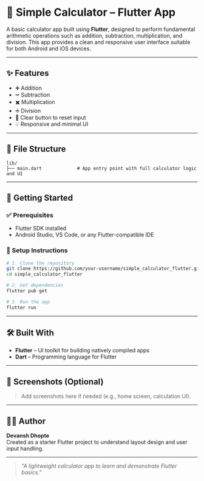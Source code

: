 # 🧮 Simple Calculator – Flutter App

A basic calculator app built using **Flutter**, designed to perform fundamental arithmetic operations such as addition, subtraction, multiplication, and division. This app provides a clean and responsive user interface suitable for both Android and iOS devices.

---

## ✨ Features

- ➕ Addition
- ➖ Subtraction
- ✖️ Multiplication
- ➗ Division
- 🧼 Clear button to reset input
- 💡 Responsive and minimal UI

---

## 📁 File Structure

```
lib/
├── main.dart             # App entry point with full calculator logic and UI
```

---

## 🚀 Getting Started

### ✅ Prerequisites

- Flutter SDK installed
- Android Studio, VS Code, or any Flutter-compatible IDE

### 🔧 Setup Instructions

```bash
# 1. Clone the repository
git clone https://github.com/your-username/simple_calculator_flutter.git
cd simple_calculator_flutter

# 2. Get dependencies
flutter pub get

# 3. Run the app
flutter run
```

---

## 🛠️ Built With

- **Flutter** – UI toolkit for building natively compiled apps
- **Dart** – Programming language for Flutter

---

## 📱 Screenshots (Optional)

> Add screenshots here if needed (e.g., home screen, calculation UI).

---

## 👨‍💻 Author

**Devansh Dhopte**  
Created as a starter Flutter project to understand layout design and user input handling.

---

> _"A lightweight calculator app to learn and demonstrate Flutter basics."_  
